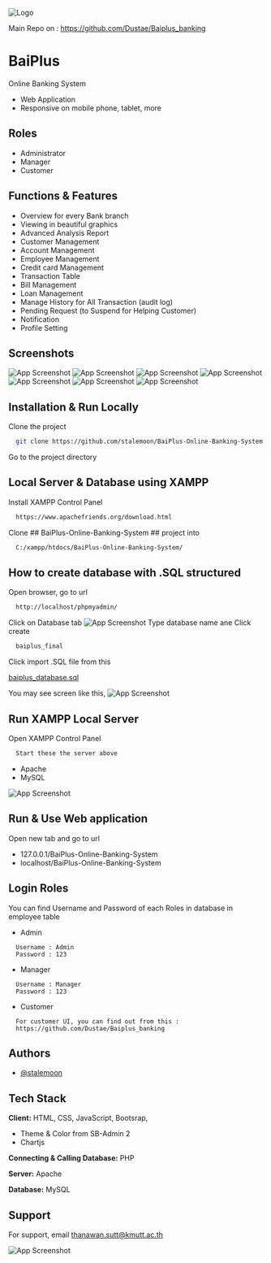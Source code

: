 
![Logo](https://cdn.discordapp.com/attachments/1197285952025014423/1221373352267219024/originalbp.png?ex=66125793&is=65ffe293&hm=fd8e2fdbd9bf74665207cbb73f92daef024797c9218478a3d5586a3ed8451826&)

Main Repo on : https://github.com/Dustae/Baiplus_banking

# BaiPlus

Online Banking System 
- Web Application
- Responsive on mobile phone, tablet, more


## Roles

- Administrator
- Manager
- Customer

## Functions & Features

- Overview for every Bank branch
- Viewing in beautiful graphics
- Advanced Analysis Report
- Customer Management
- Account Management
- Employee Management
- Credit card Management
- Transaction Table
- Bill Management
- Loan Management
- Manage History for All Transaction (audit log)
- Pending Request (to Suspend for Helping Customer)
- Notification
- Profile Setting


## Screenshots

![App Screenshot](https://cdn.discordapp.com/attachments/1171522902701658185/1171526907662192700/image.png?ex=655d0074&is=654a8b74&hm=8488511dbfffd40ab667dfc1320d9cfc89f26567da671a50f964005b9cac0156&)
![App Screenshot](https://cdn.discordapp.com/attachments/1171522902701658185/1171527397263294575/image.png?ex=655d00e9&is=654a8be9&hm=7f34707650f3dbddc9647dbd7b255d8e8f89f0eeba1285c7dd6a0526eddf9d5d&)
![App Screenshot](https://cdn.discordapp.com/attachments/1171522902701658185/1171527011081142473/image.png?ex=655d008d&is=654a8b8d&hm=307c92d58b8affd01df959f4e229a4bd36e011e5a07da50a165eea1ce95e68a9&)
![App Screenshot](https://cdn.discordapp.com/attachments/1171522902701658185/1171527027568951296/image.png?ex=655d0091&is=654a8b91&hm=849b72c02d8ad0711b05400a8a30e1fa6c6b6adc92cdb68e75c16348dfff02f8&)
![App Screenshot](https://cdn.discordapp.com/attachments/1171522902701658185/1171527432700969000/image.png?ex=655d00f1&is=654a8bf1&hm=6b6556a598fd199e54236a7077cd74e1aac9f4ce9168a9ebd270a53957e11f62&)
![App Screenshot](https://cdn.discordapp.com/attachments/1171522902701658185/1171527117402550412/image.png?ex=655d00a6&is=654a8ba6&hm=d370548f7c6b0c0bea0cd0ee1e148da707aed8a1eacd44af61d98f4a18fa6cdb&)
![App Screenshot](https://cdn.discordapp.com/attachments/1171522902701658185/1171527291814285372/image.png?ex=655d00d0&is=654a8bd0&hm=711bc29ba1e07da3f3460c02e2497af1372a3c96dd597fba3ec8be45620532f3&)



## Installation & Run Locally

Clone the project

```bash
  git clone https://github.com/stalemoon/BaiPlus-Online-Banking-System
```

Go to the project directory
## Local Server & Database using XAMPP


Install XAMPP Control Panel

```bash
  https://www.apachefriends.org/download.html
```

Clone ## BaiPlus-Online-Banking-System ## project into

```bash
  C:/xampp/htdocs/BaiPlus-Online-Banking-System/
```





## How to create database with .SQL structured

Open browser, go to url
```bash
  http://localhost/phpmyadmin/
```
Click on Database tab
![App Screenshot](https://cdn.discordapp.com/attachments/1171522902701658185/1171532592546320474/image.png?ex=655d05c0&is=654a90c0&hm=0d1d34a4e123c9fd6b947a15de1744ac8b00eab42d2a7ffa5a7f899a43f3613d&)
Type database name ane Click create
```bash
  baiplus_final
```
Click import .SQL file from this

  [baiplus_database.sql](https://cdn.discordapp.com/attachments/1171522902701658185/1171533243380670605/baiplus_database.sql?ex=655d065b&is=654a915b&hm=bfc7b101d60bf40e24a6a44aeadda6b524cbf682a5122615c632d48b6850796d&)

You may see screen like this,
![App Screenshot](https://cdn.discordapp.com/attachments/1171522902701658185/1171533905577386095/image.png?ex=655d06f9&is=654a91f9&hm=4a425624e5dfc4bb12fd0221338b4a2690c1656ba04e9888d30fd98dd8e19c9f&)

## Run XAMPP Local Server
Open XAMPP Control Panel

```bash
  Start these the server above
```
- Apache
- MySQL

![App Screenshot](https://cdn.discordapp.com/attachments/1171522902701658185/1171529357727121429/image.png?ex=655d02bc&is=654a8dbc&hm=a9da7393088e684d7566c25042ea73066e3947efe1d81da16e0d610bf5f51ee3&)
## Run & Use Web application


Open new tab and go to url
- 127.0.0.1/BaiPlus-Online-Banking-System
- localhost/BaiPlus-Online-Banking-System

## Login Roles
You can find Username and Password of each Roles in database in employee table
- Admin
```
  Username : Admin
  Password : 123
```
- Manager
```
  Username : Manager
  Password : 123
```
- Customer
```
  For customer UI, you can find out from this :
  https://github.com/Dustae/Baiplus_banking
```
## Authors

- [@stalemoon](https://github.com/stalemoon)


## Tech Stack

**Client:** HTML, CSS, JavaScript, Bootsrap,

- Theme & Color from SB-Admin 2
- Chartjs

**Connecting & Calling Database:** PHP

**Server:** Apache

**Database:** MySQL
## Support

For support, email thanawan.sutt@kmutt.ac.th


![App Screenshot](https://cdn.discordapp.com/attachments/1069965471803248701/1111706592874868790/lofo-draftr-final-01.png?ex=6557a1f2&is=65452cf2&hm=381761721806ed1c6e81d14cc3fc1f519f14197e37439a0a810aeb763f5e2873&)

